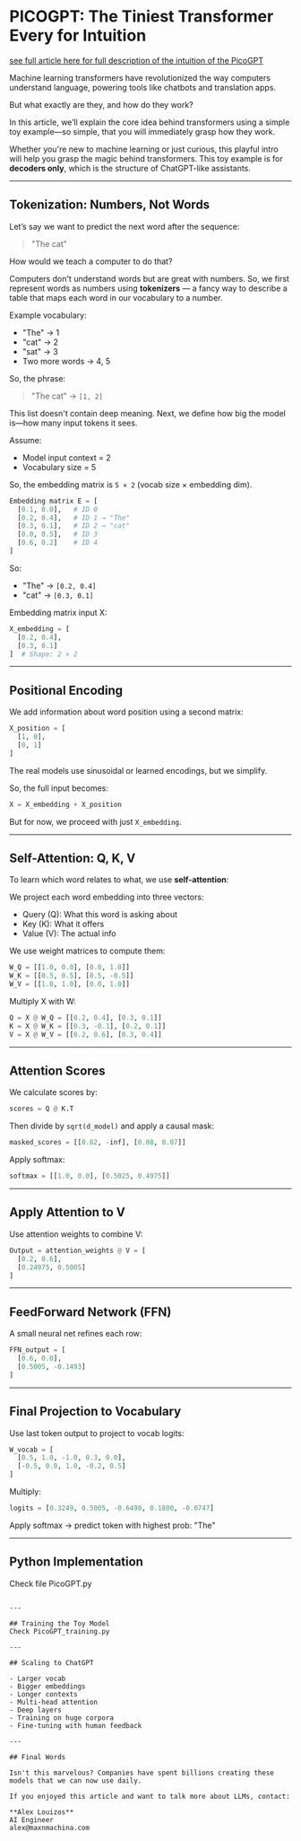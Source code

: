 

# PICOGPT: The Tiniest Transformer Every for Intuition 
[see full article here for full description of the intuition of the PicoGPT](https://www.linkedin.com/article/edit/7312375128015691776/)

Machine learning transformers have revolutionized the way computers understand language, powering tools like chatbots and translation apps.

But what exactly are they, and how do they work?

In this article, we’ll explain the core idea behind transformers using a simple toy example—so simple, that you will immediately grasp how they work.

Whether you're new to machine learning or just curious, this playful intro will help you grasp the magic behind transformers. This toy example is for **decoders only**, which is the structure of ChatGPT-like assistants.

---

## Tokenization: Numbers, Not Words

Let’s say we want to predict the next word after the sequence:

> "The cat"

How would we teach a computer to do that?

Computers don't understand words but are great with numbers. So, we first represent words as numbers using **tokenizers** — a fancy way to describe a table that maps each word in our vocabulary to a number.

Example vocabulary:

- "The" → 1
- "cat" → 2
- "sat" → 3
- Two more words → 4, 5

So, the phrase:

> "The cat" → `[1, 2]`

This list doesn't contain deep meaning. Next, we define how big the model is—how many input tokens it sees.

Assume:
- Model input context = 2
- Vocabulary size = 5

So, the embedding matrix is `5 × 2` (vocab size × embedding dim).

```python
Embedding matrix E = [
  [0.1, 0.0],   # ID 0
  [0.2, 0.4],   # ID 1 → "The"
  [0.3, 0.1],   # ID 2 → "cat"
  [0.0, 0.5],   # ID 3
  [0.6, 0.2]    # ID 4
]
```

So:
- "The" → `[0.2, 0.4]`
- "cat" → `[0.3, 0.1]`

Embedding matrix input X:
```python
X_embedding = [
  [0.2, 0.4],
  [0.3, 0.1]
]  # Shape: 2 × 2
```

---

## Positional Encoding

We add information about word position using a second matrix:

```python
X_position = [
  [1, 0],
  [0, 1]
]
```

The real models use sinusoidal or learned encodings, but we simplify.

So, the full input becomes:
```python
X = X_embedding + X_position
```

But for now, we proceed with just `X_embedding`.

---

## Self-Attention: Q, K, V

To learn which word relates to what, we use **self-attention**:

We project each word embedding into three vectors:
- Query (Q): What this word is asking about
- Key (K): What it offers
- Value (V): The actual info

We use weight matrices to compute them:

```python
W_Q = [[1.0, 0.0], [0.0, 1.0]]
W_K = [[0.5, 0.5], [0.5, -0.5]]
W_V = [[1.0, 1.0], [0.0, 1.0]]
```

Multiply X with W:
```python
Q = X @ W_Q = [[0.2, 0.4], [0.3, 0.1]]
K = X @ W_K = [[0.3, -0.1], [0.2, 0.1]]
V = X @ W_V = [[0.2, 0.6], [0.3, 0.4]]
```

---

## Attention Scores

We calculate scores by:
```python
scores = Q @ K.T
```

Then divide by `sqrt(d_model)` and apply a causal mask:

```python
masked_scores = [[0.02, -inf], [0.08, 0.07]]
```

Apply softmax:
```python
softmax = [[1.0, 0.0], [0.5025, 0.4975]]
```

---

## Apply Attention to V

Use attention weights to combine V:
```python
Output = attention_weights @ V = [
  [0.2, 0.6],
  [0.24975, 0.5005]
]
```

---

## FeedForward Network (FFN)

A small neural net refines each row:
```python
FFN_output = [
  [0.6, 0.0],
  [0.5005, -0.1493]
]
```

---

## Final Projection to Vocabulary

Use last token output to project to vocab logits:
```python
W_vocab = [
  [0.5, 1.0, -1.0, 0.3, 0.0],
  [-0.5, 0.0, 1.0, -0.2, 0.5]
]
```

Multiply:
```python
logits = [0.3249, 0.5005, -0.6498, 0.1800, -0.0747]
```

Apply softmax → predict token with highest prob: "The"

---

## Python Implementation
Check file PicoGPT.py
```

---

## Training the Toy Model
Check PicoGPT_training.py

---

## Scaling to ChatGPT

- Larger vocab
- Bigger embeddings
- Longer contexts
- Multi-head attention
- Deep layers
- Training on huge corpora
- Fine-tuning with human feedback

---

## Final Words

Isn't this marvelous? Companies have spent billions creating these models that we can now use daily.

If you enjoyed this article and want to talk more about LLMs, contact:

**Alex Louizos**  
AI Engineer  
alex@maxnmachina.com

